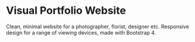 # Visual Portfolio Website

Clean, minimal website for a photographer, florist, designer etc. Responsive design for a range of viewing devices, made with Bootstrap 4.